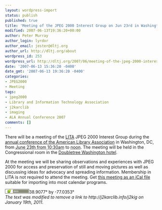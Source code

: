 ```yaml
---
layout: wordpress-import
status: publish
published: true
title: 'Meeting of the JPEG 2000 Interest Group on Jun 23rd in Washington, DC'
modified: 2007-06-13T19:36:20+00:00
author: Peter Murray
author_login: lyrdor
author_email: jester@dltj.org
author_url: http://dltj.org/about
wordpress_id: 253
wordpress_url: http://dltj.org/2007/06/meeting-of-the-jpeg-2000-interest-group-on-jun-23rd-in-washington-dc/
date: '2007-06-13 15:36:20 -0400'
date_gmt: '2007-06-13 19:36:20 -0400'
categories:
- JPEG2000
- Meeting
tags:
- jpeg2000
- Library and Information Technology Association
- j2karclib
- imaging
- ALA Annual Conference 2007
comments: []
---
```

<div class="vevent" id="hcalendar-JPEG-2000-Interest-Group-Meeting" style="display:inline">
There will be a meeting of the <a href="http://www.lita.org/" title="ALA/LITA Home page">LITA</a> <span class="removed_link" title="http://j2karclib.info/j2kig"><span class="summary">JPEG 2000 Interest Group</span></span> during the <a href="http://www.ala.org/annual" title="ALA Annual Conference 2007 homepage">annual conference of the American Library Association</a> in Washington, DC, from <abbr class="dtstart" title="20070623T1030-0400">June 23th from 10:30am</abbr> to <abbr class="dtend" title="20070623T1200-0400">noon</abbr>.  The meeting will be held in the <span class="location">Congressional room in the <a href="http://doubletree.hilton.com/en/dt/hotels/index.jhtml?ctyhocn=WASDTDT" title="Website for Doubletree hotel near the convention center in Washington DC">Doubletree Washington hotel</a></span>.</div>
<p>  At the meeting we will be sharing observations and experiences with JPEG 2000 for access and preservation of still and moving pictures as well as discussing ideas for  advocacy and spreading information.  Membership in LITA is not required to attend the meeting.  Get <a href="http://suda.co.uk/projects/microformats/hcalendar/get-cal.php?uri=http://http://dltj.org/2007/06/j2kig-in-dc/" title="iCal file">this meeting as an iCal file</a> suitable for importing into most calendar programs.<br />
<!--break--></p>
<div class="geo"><img src="/wp-content/uploads/2007/06/geo.png" width="80" height="15" alt="Geo microformat" /><span class="latitude">38.9077&deg;</span> by <span class="longitude">-77.0353&deg;</span></div>
<p style="padding:0;margin:0;font-style:italic;" class="removed_link">The text was modified to remove a link to http://j2karclib.info/j2kig on January 19th, 2011.</p>
